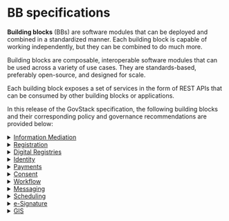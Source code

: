 # BB specifications

**Building blocks** (BBs) are software modules that can be deployed and combined in a standardized manner. Each building block is capable of working independently, but they can be combined to do much more.

Building blocks are composable, interoperable software modules that can be used across a variety of use cases. They are standards-based, preferably open-source, and designed for scale.

Each building block exposes a set of services in the form of REST APIs that can be consumed by other building blocks or applications.

In this release of the GovStack specification, the following building blocks and their corresponding policy and governance recommendations are provided below:

<details>

<summary><a href="https://govstack.gitbook.io/bb-information-mediation/">Information Mediation</a></summary>

**Specifications**

The [Information Mediator](https://govstack.gitbook.io/bb-information-mediation) provides a gateway between external digital applications and other ICT Building Blocks, thereby ensuring interoperability and implementation of standards, which is essential for integrating various ICT Building Blocks and applications.

**Policy recommendations**&#x20;

* Interoperability should be a transversal mandate that applies to all government entities (with no exceptions). These types of mandates can be implemented using General laws and/or presidential/secretarial decrees regulating the following principles:
  * 'Only one principle' states that citizens should be required to provide information once to the government.
  * No government entity can request information from a citizen or interested party that other government entity already has.
  * Citizens or interested parties should give consent for their information to be exchanged and/or consulted in order to access government services according to data protection law applicable in the country.
* Examples of regulations:
  * [Estonia](https://www.stat.ee/sites/default/files/2022-11/Estonian%20IT%20Interoperability%20Framework%20-%20Abridgement%20of%20Version%203.0.pdf)
  * [Mexico](https://www.gob.mx/wikiguias/articulos/decreto-por-el-que-se-establece-la-ventanilla-unica-nacional-para-los-tramites-e-informacion-del-gobierno-173691?state=published)

&#x20;**Governance recommendations**&#x20;

* Digital authorities should have the transversal mandate to coordinate the implementation of the aforementioned policy at the political, organizational, and technical levels ensuring service-level agreements that can guarantee continuity in service provision across all government entities.
* Digital authorities are encouraged to have a shared service team to support the development, maintenance, and update of APIs as with any other Building Block within the government stack.

**FAQ**

**Do we need separate BB for mediation?**

Key question in interaction between governmental bodies is security. Consumer and provider of service must be sure that service is legitimate, confidential, complete, and not changed on the way. Implementation of security is the main task of the IM BB. Place for IM BB is on boundaries or organizations.

**Does IM BB fit for large countries?**

IM BB is implementing distributed approach. Only service provider and service consumer are engaged in every interaction. There is no single point of failure in design of the IM BB. Due to this approach the IM BB is easily scalable and can be used in big countries also.

**Can different GovStack ecosystems talk to each other?**

Yes. The IM BB is designed to be able to consume services from another instance of the GovStack. It means that if two countries are using GovStack, then they can consume services of each other. This also enables to use GovStack in smaller scale. One can build up country ecosystem as federation of smaller GovStack instances organized on basis of specific functional domains or territorial division.

**Does every communication between Building Blocks go through Information Mediator?**

No. If Building Blocks are within the same software system, then they can communicate directly. Only communication between different parties or organizations must use IM BB.

\


</details>

<details>

<summary><a href="https://govstack.gitbook.io/bb-registration">Registration</a></summary>

Records identifiers and other general information about a person, place or other entity, typically for the purpose of registration or enrollment in specific services or programs and tracking of that entity over time.

**FAQ**

**What is the GovStack Registration Building Block, and how does it benefit the government?**

GovStack Registration BB  specifications offer a streamlined pathway for governments to advance their digital transformation initiatives efficiently. These specifications facilitate the creation and administration of seamless e-services for citizens and businesses, expediting their engagement with government processes.

Registration, in this context, is the procedure by which an applicant, whether a citizen or a businessperson, submits information for inclusion in a registry and receives an official credential as confirmation of their registration. This process may involve the provision of information, with or without associated fees. The information submitted by the applicant comprises a range of data and/or credentials issued by either public or private entities. In cases involving fees, these payments cover registration expenses.

A registration operation involves a minimum of two participants:

* The applicant, seeking to enroll something or someone within the registry.
* An authorized representative from the registry is responsible for recording the provided data and issuing the corresponding credential.

In certain instances, simultaneous registration processes can occur. This scenario entails a single applicant having their information registered across multiple registries, consequently obtaining diverse credentials. Remarkably known as "single window," "simultaneous registrations," or "integrated registrations," this approach promotes the development of user-centric solutions. Specifically, Registration BB mandates the creation of user-friendly single-window solutions, empowering government officials to effortlessly construct next-generation e-services, even without coding expertise.

**What is the purpose and scope of the GovStack Registration BB specifications?**

The GovStack Registration BB specifications aim to provide practical solutions for the Government's registration needs. Covering three key digital functionalities, including:

* Online registration: e-services for a citizen/operator to register with an entity for any number of services.
* Processing of registrations: a back office system to validate registration requests through human or automated operators.
* Development platform for online registration and processing: to set up the interfaces, rules, and workflows for the above-mentioned capabilities.

Specific use cases covered are Postpartum and Infant Care and Unconditional Social Cash Transfer registration and processing. However, the GovStack Registration BB specifications support various other sectors, including business facilitation, local government, law enforcement, natural resources, planning, agriculture, business, construction, energy, environment, healthcare, transportation, and utilities. The requirements in this BB specification are designed to be agnostic and not related to any domain or use case.

**What examples of use cases do the GovStack Registration BB specifications support?**

The Registration Building Block specifications are designed to cater to a wide array of use cases, addressing the diverse needs of eGovernment, ministries, and municipalities. Beyond its comprehensive functionalities, Registration BB specifications offer substantial support for various sectors, enhancing governance, citizen services, and operational efficiency. Here are a few examples:

* Citizen Registration and Identification: Efficiently enroll and identify citizens within government systems, providing them with official identification for accessing services and participating in civic activities.
* Business and Organization Registration: Streamline the process of registering businesses and organizations, ensuring accurate documentation and facilitating their interaction with regulatory bodies.
* License and Permit Application: Enable citizens and businesses to apply for licenses, permits, and certifications through a centralized registration system.
* Property Ownership and Title Registration: Establish a comprehensive system for recording and managing property ownership and land titles, reducing disputes and enabling transparent transactions.
* Healthcare and Patient Records: Facilitate the registration of patients within healthcare systems, allowing for efficient record-keeping and seamless access to medical services.
* Educational Enrollment and Records: Simplify student enrollment processes and maintain accurate educational records, from kindergarten to higher education institutions.&#x20;
* Social Welfare Programs: Register individuals for social welfare programs, ensuring that eligible recipients have access to the necessary support and benefits.
* Immigration and Travel Records: Record and manage the entry and exit of individuals at borders, tracking visa and immigration status for security and administrative purposes.
* E-Government Services Portal Access: Enable citizens to create accounts for accessing various government services through a centralized e-government portal.

These use cases showcase the versatility and importance of the Registration Building Block in modernizing and enhancing government services across a wide range of sectors.

**What future enhancements are planned for GovStack Registration BB?**

The future scope of GovStack Registration BB specifications may evolve into the following domains:

* AI-Powered Data Validation: Using artificial intelligence, the platform could automatically validate submitted data to reduce errors, enhance accuracy, and speed up the registration process.
* AI-Powered service building wizards: Using artificial intelligence, the platform could automatically generate user screens and process flows for Use Case specific e-services using best practices available information from specific country to reduce time of service building.
* Automated Document Verification: Integrating with document verification services could allow users to submit documents digitally and have them automatically verified, reducing the need for manual document checks.
* Blockchain Integration for Data Security: Leveraging blockchain technology could provide an immutable and secure way to store registration data, ensuring data integrity and reducing the risk of unauthorized access or tampering.
* Stronger and guided integration with other building blocks via API interfaces.&#x20;

**How does GovStack Registration BB address challenges in storing data of variety  of domain-specific nature?**

GovStack Registration BB internal databases are dynamic and flexible to store any type of data from any type of domain. However, it integrates also with other databases and Digital Registries BB where the important registration data can be stored in a more structured style.&#x20;

**How does GovStack Registration BB contribute to the government's vision for efficient governance?**

The GovStack Registration Building Block empowers the government by enabling efficient e-governance through better decision-making based on once-only insights. Specifications once implemented can foster the single window services and enable service building by non-programmers as fast as 15 minutes. Moreover, it enables government workers to take power of the service design process and prototype, build and redesign their processes with ease. Digital transformation will be swift and efficient.&#x20;

</details>

<details>

<summary><a href="https://govstack.gitbook.io/bb-digital-registries">Digital Registries</a></summary>

Registries are centrally managed databases that uniquely identify persons, vendors, facilities, procedures, products and sites related to an organization, industry or activity.

**FAQ**

**What is the GovStack Digital Registries Building Block, and how does it benefit the government?**

GovStack Digital Registries BB  specifications offer a streamlined pathway for governments to advance their digital transformation initiatives efficiently. These specifications facilitate the creation and administration of registry databases for government officials to store data and claims registered in the Registration process.&#x20;

The Digital Registries Building Block provides services to other Building Blocks and to external systems, to store and manage data/claims on any entity (persons, places, and things) in forms of uniquely identiﬁable records in a database.

For example, these records could contain health and medical information, ownership of property, vehicles, money, qualiﬁcations, birth/expiry of people and entities, land surveys, manufacturing information of vehicles and equipment, banking and commercial transactions, etc. Given the diversity of such information, this Building Block provides services useful to abstract the structure, linkages, and grouping of information into various records and collections such as ﬁnancial, legal, medical, social, educational, commercial, etc., as needed.

**What is the purpose and scope of the GovStack Digital Registries BB specifications?**

GovStack Digital Registries BB specifications forge a streamlined avenue through which governments can propel their digital transformation endeavors with unparalleled efficiency. These specifications are tailored to facilitate the establishment and management of registry databases, catering to both registry service owners, who curate essential data, and citizens and businesses, who find a secure channel to engage with government processes.

The Digital Registries Building Block functions as a cornerstone, catering not only to other Building Blocks but also to external systems, acting as a repository for the storage and oversight of data/claims pertaining to various entities—be it individuals, locations, or objects. This is executed through the creation of uniquely identifiable records within a database structure.

Within this context, a "registry" embodies the capacity to capture, retain, search, distribute, and present data, all with minimal to no requirement for software development (NO-CODE). Moreover, it serves as a custodian of transaction logs, meticulously chronicling all activities transpiring within database schemas and datasets. Diverse functional components and data resources coalesce to abstract the intricate intricacies, presenting capabilities as service APIs to external Building Blocks and applications.

Current Scope of GovStack Digital Registries BB specification:

Covering key digital functionalities for data owner/ citizen or businessperson:

* Search data from the register;
* Read data from the register;
* Create data in the register;
* Update data in the register;
* Delete data in the register;
* Validate if given content exists in specified register;
* Read statistics.

For service owner (government entity) the key functions of the Building Block are:

* Create a new register/database; Create and configure the schema of the register;
* Change schema configuration and publish the new version of the database and API service;
* Enter data to the register; View data records in the register;  Update data in the register;
* Import/export data from/to external files;
* Import/export registry database schema;
* Create API services;
* View statistics;
* Inspect transaction log of registry data operations;
* Manage access to registry data. Authorize users to see and edit registry records or data fields (Attribute-Based Access Control management);

**What examples of use cases do the GovStack Digital Registries BB specifications support?**

Specific use cases piloted are Postpartum and Infant Care and Unconditional Social Cash Transfer data storing in a registry. However, the GovStack Digital Registries BB specifications support various other sectors, including business facilitation, local government, law enforcement, natural resources, planning, agriculture, business, construction, energy, environment, healthcare, transportation, and utilities. The requirements in this BB are designed to be agnostic and not related to any domain or use case.

**What future enhancements are planned for GovStack Digital Registries BB?**

The future scope of GovStack Digital Registries BB specifications may evolve into the following domains:

1. Data sharing via blockchain and wallets.&#x20;
2. Registry data quality management and integration to data evaluation tools.&#x20;
3. Additional focus is on advanced integration of other building blocks.&#x20;

**How does GovStack Digital Registries BB address challenges in storing data of variety  of domain specific nature?**

GovStack Digital Registries BB databases are dynamic and flexible to store any type of data from any type of domain. The core architecture design of the Digital Registries is to be agnostic and flexible to store any information needed in government processes. The NO-CODE principles integrated into the specification is enforcing the user to design the data architecture as needed.&#x20;

**How does GovStack Digital Registries BB contribute to the government's vision for efficient governance?**

The GovStack Digital Registries Building Block empowers the government by enabling efficient e-governance through agile and flexible information management. Specifications once implemented can foster the e-services and registration processes. For example, disaster recovery and unexpected disrupting situations (Earth quake, flood, pandemic) requires immediate action from government. Digital registries is the perfect tool for helping to recover faster as registries can be created by non-programmers as fast as 15 minutes. Moreover, it enables government workers to take power of the service design process and prototype, build and redesign their processes with ease. Digital transformation will be swift and efficient.

</details>

<details>

<summary><a href="https://govstack.gitbook.io/bb-identity">Identity</a></summary>

Enables unique identification and authentication of users, organizations and other entities.

**FAQ**

**What is the GovStack ID Building Block, and how does it benefit the government?**

The ID Building Block is an innovative framework to facilitate tools and processes to the government and its citizens for managing identity information and digital credentials seamlessly. The specifications are designed to address challenges related to nation-wide digital identity rollout, including:&#x20;

* Creating a Foundational Identity database as a single source of truth
* Authentication through Foundational Identity for Functional Identity, and third parties/partners
* Lack of user security and privacy
* Digital ID-led development and transformation​
* Providing Citizen-centric service​s digitally in a fast, secure, and privacy-prserving manner
* Standards-driven identity and credentials management solutions​
* Notifications to other relying parties and partners for identity-related events

By harmonizing existing identity standards, this framework becomes applicable to real-world scenarios spanning government bodies, citizens, and citizen services. Embracing open ID standards alongside their associated APIs introduces a realm of possibilities. This strategic move enhances interoperability among identity systems, fosters the reusability of ID applications, and greatly streamlines the efficient delivery of citizen-centered services. The ID BB APIs are vital connectors, facilitating smooth communication and data sharing among diverse digital identity applications. This harmonious interaction not only simplifies identity management and authentication processes but also sparks innovation, empowering developers to craft cutting-edge applications that harness the full potential of identity information while maintaining security and preserving privacy of citizens.&#x20;

**What is the purpose and scope of the GovStack ID BB specifications?**

The GovStack ID BB specifications aim to provide practical solutions for the government's national identity management requirements. They are versatile and adaptable by various existing and new national identity systems. They can be applied to sectors such as education, banking, healthcare, voting, driving license, passport, legal, etc. The specifications cater to diverse identity system needs, promoting effective identity management while providing security and preserving privacy. The ID BB Specs cover five key digital functionalities, including authentication, identity management, lifecycle management of credentials, identity-related event notifications, and administration of identity systems.&#x20;

**What examples of use cases do the GovStack ID BB specifications support?**

The GovStack ID Building Block specifications are designed to cater to a wide array of use cases, addressing the diverse needs of digital identity within the legal framework of eGovernance. Beyond its comprehensive functionalities, GovStack ID BB specifications offer substantial support for various sectors, enhancing governance, citizen services, and operational efficiency. Here are a few examples:

A. Identity Use Cases

* ID Proof​
* KYC​
* Proof of life and presence assurance​
* Online, offline and decentralized identity verification​

B. Service Delivery Use Cases​

* Single sign on credentials​
* Link ID to sectoral applications – health, education, agriculture​
* Link ID to key registries – SPR, Voter, Tax​, Education
* Enable private sector usage​

C. Benefits Delivery Use Cases​

* Beneficiary enrolment to schemes​
* Payments​
* Proof of delivery for other benefits: food, clothes, medicine, etc.​

**What future enhancements are planned for GovStack ID BB?**

The future scope of GovStack ID BB includes multi-step enrollment, lifecycle management of credentials, subscription for identity-related events (birth, death, identity registration, disappearance, fraud, etc.), and administration of identity systems from a central place.&#x20;

**How does GovStack ID BB address challenges related to security and privacy?**

GovStack ID BB specifications provides security and preserves privacy while authentication through the foundational identity of a citizen. The specifications follow the secure and open-source standards and protocols, secure biometric interfaces, and widely recognized formats to facilitate creating, sharing, updating, and revoking (temporarily/permanently) the identity related information and credentials of citizen. Citizen information is only shared with prior consent of the citizen while adopting to the country’s legal framework.

**How does GovStack ID BB contribute to the government's vision for digital identity?**

The GovStack ID Building Block empowers the government by enabling efficient identity management through secure, established, and widely adopted standards while ensuring the best-known practices for security and privacy. It promotes interoperability, reusability of ID applications, and effective digital service delivery to citizens. Additionally, the planned enhancements ensure that the government stays at the forefront of identity system advancements. In addition, by embracing open standards and APIs, the government taps into the innovation potential of developers and experts, fostering a collaborative environment. This results in developing cutting-edge applications and services that leverage digital ID and authentication, ultimately enhancing the country's reputation as a tech-savvy and forward-thinking nation.

</details>

<details>

<summary><a href="https://govstack.gitbook.io/bb-payments">Payments</a></summary>

Implements financial transactions such as remittances, insurance claims, product purchases and payments of service fees, along with the logging of related transactional information. It also provides utilities for tracking costs and extracting audit trials.

</details>

<details>

<summary><a href="https://govstack.gitbook.io/bb-consent">Consent</a></summary>

Manages a set of policies allowing users to determine the information that will be accessible to specific potential information consumers, for which purpose, for how long and whether this information can be shared further.

**FAQ**

**Can Consent BB handle generic agreements?**

The short answer is - no, Consent BB is not intended/designed for that. GovStack specifications, use-cases and training resources should not encourage using Consent software for generic agreements.

Elaborated answer: It’s quite possible for an organization to assess and evaluate if their Consent software can handle agreements and satisfy legal obligations. But this is not encouraged since there are fundamental differences between binding agreements and revocable consent.

Using a consent system for an agreement, would most likely mean that the agreement can be recalled at any point in time by the individual who has given the consent. This is not a desirable property for most generic agreements.

Read more about how consent is defined by the building block: [https://govstack.gitbook.io/bb-consent/2-description#2.1-what-consent-is](https://govstack.gitbook.io/bb-consent/2-description#2.1-what-consent-is)&#x20;

**Can I query if a specific operation requires consent?**&#x20;

No. The Consent BB is not aware of special data properties or APIs in other systems. It does not manage access nor permissions.

A given system needs to configure the Consent BB with an Agreement and a Policy. It is the knowledge of the Agreement ID that a privileged system can query if a Consent Record exists for a given Individual.

**How does a BB/service query if consent exists?**

A given system needs to configure the Consent BB with an Agreement and a Policy. It is the knowledge of the Agreement ID that a privileged system can query if a Consent Record exists for a given Individual.

**What is the responsibility of another Buiding Block or service?**

Any service outside Consent BB is responsible for ID-handling of the queries. Consent BB validates the source and the given request (via authorisation token) and assumes any request to be valid, if it: 1) validates to be called from a trusted source; 2) via a trusted service/request; 3) as part of a valid session.&#x20;

ID-token must be obtained and provided by the outside service; Consent BB verifies if the ID is valid (via an external independent ID BB/service) and provides relevant response. Consent BB does verify the individual ID authorization profile (for example, if a given individual has authorised the request) - this is the responsibility of the outside service.&#x20;

**Can consent be collected without the Consent BB?**

It’s GovStack’s policy to promote Consent collection through the Consent BB as a foundation of good public governance.

Other building blocks or processes are not advised to handle consent, since this implies questions like withdrawal, multi-party consent, auditing, and not least the life-cycle of consent agreements and policies.

</details>

<details>

<summary><a href="https://govstack.gitbook.io/bb-workflow">Workflow</a></summary>

Helps to optimize business processes by specifying rules that govern the sequence of activities to be executed as well as the type of information exchanged in order to orchestrate the process flow from its initiation to completion.

**FAQ**

**Can you provide practical insights on the GovStack Workflow Building Block applications?**

The GovStack Workflow Building Block (BB) is a specialized framework for the automation of core and support processes in a public administration organization. The implementation of the BB specification-based component will bring:

* Improved process quality
* Reduced cycle times
* Automation of boring tasks
* Ability to scale.
* Reduction of operational cost

**What kind of problems does the workflow BB help solve?**

There are several typical situations where the Workflow BB becomes very instrumental. Following is a list of some examples.&#x20;

* The Workflow BB helps to standardize business process quality across different geographical branches of an organization ensuring high-quality service delivery everywhere across the country.
* The Workflow BB helps ensure consistency of service delivery in case of complex processes enabling automation and information flow between different steps of the process.
* The Workflow BB helps to overcome situations with the sudden growth of workload providing the capability to seamlessly engage more resources.
* The Workflow BB automates complex processes and generates valuable insights for process analysis, enabling organizations to adapt to new conditions and achieve higher quality.

**Are there any prerequisites for the implementation of Workflow BB?**

The Workflow BB helps to automate processes and those processes are normally specific for an organisation. Therefore, there should be internal capability for process design and change management.

It is very beneficial to have a no-code building block for creating form-based data entry or data-processing workplaces, which will be integrated using Workflow BB into a comprehensive automation solution.

Combining the Workflow BB with standard components for Scheduling, Case Management, and Document Management will enable to automate almost anything in public administration.&#x20;

**What is the long-term strategy of the Workflow BB specification?**

We plan to accomplish the following:

* Decouple design-time and run-time functionalities and establish interoperability requirements between those parts. That will enable to use Business Process designer from one vendor and a business process management engine from another vendor.
* Add Decision Model and Notation (DMN) standard requirements.
* Add Case Management Model and Notation (CMMN) standard requirements.

**What are the current limitations of the Workflow BB specification?**

The current specification does not provide internal requirements for defining the process and leaves it up to the vendor.

**Please, provide example use cases where Workflow BB is particularly useful.**

Applicability of Workflow BB is ubiquitous. Whenever organization is engaged in service delivery to customers there will be workflows at least with the following steps:

1. The customer applies for service delivery.
2. The line manager reviews the application and allocates it to an available staff member.
3. The officer processes the request and makes a decision draft and sends it to a manager for review and approval.
4. The system sends a notification to the customer to pick up the ready decision.

Another very typical scenario in tax administration. After the deadline for submitting tax returns has passed, the system scans the taxpayer registry and selects all taxpayers who failed to submit their tax returns on time. The system sends to all non-fillers soft notifications with reminders. The system creates an enforcement task and assigns it to an available officer with the appropriate competency when dealing with recurrent non-filers. After submitting tax returns, the system sends them to the risk assessment component. If a tax return is deemed high risk, the system creates tasks for auditors to conduct a field audit of the taxpayer. All those steps are configured in the Workflow BB and implemented automatically.

There are similar examples can be presented for every area of public administration.

**What is the potential impact of Workflow BB on digital transformation?**

Adoption of Workflow BB in public administration organisations will enable following:

* Support for microservice-oriented architecture design, which improves the maintainability of IT solutions.
* Increase time-to-market for automation initiatives.
* Support the establishment of transparency for customers over administration proceedings.

</details>

<details>

<summary><a href="https://govstack.gitbook.io/bb-messaging/">Messaging</a></summary>

Facilitates notifications, alerts and two-way communications between applications and communications services, including short message service (SMS), unstructured supplementary service data (USSD), interactive voice response (IVR), email and social media platforms.

**FAQ**

**What is the GovStack Messaging Building Block, and how does it benefit the government?**&#x20;

The Messaging Building Block is an integrated and interoperable microservice that opens up a two-way communication channel between the government and its citizens. For the government, the Messaging Building block is an easy-to-adopt microservice that can add value to the existing digital services by giving them outreach channels to reach their clients, citizens and businesses for providing them various information services. For the citizens, the Messaging Building Block makes it easy to reach Government services through their mobile devices, enabling them to sign up for a doctor’s appointment or reclaim their social benefits, enroll into social programs or file applications for documents.

The specifications are designed to address challenges related to nation-wide digital communication channel rollout, including:&#x20;

* Lack of a trusted contact channel between the government service providers and the citizens
* Lack of secure communication channel. This is provided through GovStack certified Security Server (Information Mediator) and existing or new authentication methods, tokens.
* No access to the third parties/partners (WhatsApp etc). Access to third party apps is lessening the UX/UI friction and increasing the speed of adoption.
* Lack of citizen-centric digital services, information service​s.

By harmonizing existing communication standards, this framework becomes applicable to real-world scenarios spanning government bodies, citizens, and citizen services. Embracing GovStack standards alongside their associated APIs introduces a realm of possibilities. This strategic move enhances interoperability among Government Services, fosters the reusability of applications, and greatly streamlines the efficient delivery of citizen-centered services. The APIs are vital connectors, facilitating smooth communication and data sharing among diverse digital applications. This harmonious interaction not only simplifies information management, but also sparks innovation, empowering developers to craft cutting-edge applications that harness the full potential of information services, while maintaining security and preserving privacy of citizens.&#x20;

**What is the purpose and scope of the GovStack Messaging BB specifications?**

* The GovStack Messaging BB specifications aim to provide practical solutions for the government's national communication management requirements. They are versatile and adaptable by various existing and new national communication systems. They can be applied to sectors such as education, banking, healthcare, driving license, passport, legal, etc. The specifications cater to diverse communication system needs, promoting effective information management while providing security and preserving privacy. The Messaging BB Specs cover the following key digital functionalities:&#x20;

```
POST. Send a single message/email/SMS. 
SEND BATCH. Send a batch of messages.
CALLBACK. An optional custom service to provide an endpoint for client-specific functionality to accept replied messages etc
STATUS. Get an overview of sent message statuses.
```

In addition to the basic functionalities, Messaging BB can relay the messages over any available/existing communication channels, such as the 3rd party providers WhatsApp etc. The functionality is called BRIDGE-TO.

**What examples of use cases do the GovStack ID BB specifications support?**

The GovStack Messaging Building Block specifications are designed to cater to a wide array of use cases, addressing the diverse needs of communication within the Public sector. Beyond its functionalities, GovStack BB specifications offer substantial support for various sectors, enhancing governance, citizen services, and operational efficiency. Here is an example of a simple workflow:

Messaging BB listens to the incoming message from a Government service, identifies the sender, selects a proper channel for outgoing message and delivers that message through that particular channel / endpoint

* Use Cases
  * single message between Government service and Citizen
  * multicast message to a group of citizens, belonging to a specific target group
  * broadcast message to a large group of citizens, in a geographic area or a specific target group
* Service Delivery Use Cases​
  * Link the Messaging service to sectoral applications – health, education, agriculture
  * Link the Messaging service to key registries – SPR, Voter, Tax​, Education
  * Enable private sector usage in order to communicate a problem in the local infrastructure or to file for a permit​
* Benefits Delivery Use Cases​
  * Beneficiary enrolment to schemes​
  * Notify of payments​
  * Proof of delivery or feedback for other benefits: food, clothes, medicine, etc.​

**What future enhancements are planned for GovStack Messaging BB?**

The future scope of GovStack Messaging BB includes integration and delivery of messages to several third party apps; enabling publish and subscribe services through Information Mediator BB; administration of messaging BB.&#x20;

**How does GovStack Messaging BB address challenges related to security and privacy?**

GovStack Messaging BB specifications provides security and preserves privacy by design. This means that the messages are accepted in an appropriate format only from a trusted sender, specified in the GovStack requirements. The specifications follow the secure and open-source standards and protocols, and widely recognized formats to facilitate sharing of information and content. All information is encrypted while being transmitted between the services.

**How can GovStack Messaging BB contribute to the government's vision for information services management and delivery?**

The GovStack Messaging Building Block empowers the government by enabling efficient information delivery through secure, established, and widely adopted standards while ensuring the best-known practices for security and privacy. It promotes interoperability, reusability of existing applications and 3rd party applications, and facilitates effective digital service delivery to citizens. In addition, by embracing open standards and APIs, the government taps into the innovation potential of developers and experts, fostering a collaborative environment. This results in developing cutting-edge applications and services that further enhances country's reputation as a tech-savvy and forward-thinking nation.\


</details>

<details>

<summary><a href="https://govstack.gitbook.io/bb-scheduler/">Scheduling</a></summary>

Provides an engine for setting up events based on regular intervals or specific combinations of status of several parameters in order to trigger specific tasks in an automated business process.

</details>

<details>

<summary><a href="https://govstack.gitbook.io/bb-esignature">e-Signature</a></summary>

eSignature building block provides the necessary functionality to bring handwritten signatures to the digital world. Handwritten signatures have served as a way to agree/witness a given document. But in today's digital world, most of the documents are in digital form. The digital form varies between structured (XML, JSON ) and unstructured documents(PDF, Word, Image, CSV, Spreadsheet).  eSignatures can be added to digital documents similar to handwritten signatures achieving the same functionality.

Also, eSignatures improve user experience in managing the signing process as the same can be embedded directly in e-Services, leaving out the need to print out forms, sign on paper, scan & upload/send.

eSignature provides a huge advantage over handwritten signatures. They offer verification at any point in time. This allows for remote validation of signatures, content (Content same as that during signing), identity and time.

**FAQ**

**What is the GovStack eSignature Building Block, and how does it benefit the government?**

The GovStack eSignature Building Block is a technical specification providing the government with an interoperable, secure, robust & inclusive digital service enablement. The specification is designed to address known challenges when it comes to adopting & implementing nationwide eSignature, including:

* Digital Divide
* Limited Interoperability
* Complex Application Development
* Literacy & language barrier
* Data Security and Privacy
* Connected services

By addressing these challenges the specification lets the government create a faceless digital service delivery that enables trust between the citizens and the service delivery organizations.

**What is the purpose and scope of the GovStack eSignature BB specifications?**

The specification aims to provide an inclusive approach to government electronic signature needs. It also reduces the overall cost and overhead. The specification is unique and lets it be applied across the people at country scale. It caters to government needs from self signed documents to business agreements. The remote model of the digital signature enables trust and transparency. This lets the government, Corporates & Startups to work towards a faceless digital service enablement covering every citizen & aliens in the country.&#x20;

**What examples of use cases do the GovStack GIS BB specifications support?**

The GovStack eSignature Building Block specifications are designed to cater to a wide array of use cases, addressing the diverse needs of eGovernment, ministries, corporates & startups. Beyond its comprehensive functionalities, GovStack eSignature  BB specifications offer substantial support for various sectors, enhancing governance, citizen services, and operational efficiency. Here are a few examples:

* eSignature Based Proof Management: The specifications provide a robust framework for eSignature-Based Agreement Management. Most of the government services today need a physical  document as a proof for a service registration or delivery. With eSignature at hand we could use the scanned copy of an existing physical document with assurance from the user.&#x20;
* eSignature based Land record transfer: GovStack eSignature BB is particularly adept at managing complex multi party land record transfer. With accurate identification and signature it lets the authorities establish transparent land ownership, streamline property registration processes, and prevent land disputes. This ensures a fair and accountable system for land management, contributing to sustainable urban development and efficient land-use planning. Combining this with the Govstack GIS block would result in transparent & trust worthy transaction records.
* Public Health and Insurance: The specifications play a vital role in national level insurance and claim management. By integrating digital signatures with claim management, the governments can track claims, monitor leakages and manage effective public health interventions with less fraud. This contributes to citizens' overall well-being.
* Income tax: GovStack eSignature BB enables trust for all the parties involved in a transaction. In a digital world providing people with tools to trust them in turn delivers better accessibility to services. Also helps the government to create more law-abiding societies. Usage of eSignature BB in filing income tax lets the government move to a faceless tax assessment regime with more trust and transparency.

**What future enhancements are planned for GovStack eSignature BB?**

The future scope of GovStack eSignature BB includes expanding capabilities to process bulk signatures, standardizing the revocation model to reduce user complexity and support signatures at organization levels, making a B2B transaction easier.

**How does GovStack eSignaure BB contribute to the government's vision for efficient governance?**

The GovStack eSignature Building Block empowers the government by enabling efficient governance through trust and transparency. The BB reduces fraud and enables the government to build layers that could help in faceless digital transactions. It promotes interoperability across multiple applications, and effective service delivery to citizens and businesses. In addition, by embracing open standards and APIs, the government taps into the innovation potential of developers and experts, fostering a collaborative environment. This results in developing cutting-edge applications and services that leverage the underlying trust and reduces fraud, ultimately enhancing country's reputation as a tech-savvy and forward-thinking nation.

</details>

<details>

<summary><a href="https://govstack.gitbook.io/bb-gis/">GIS</a></summary>

The GIS (geographic information services) building block enables various applications with location-based capabilities. By integrating a wide range of spatial data, such as maps, imagery, and location-based services, users can access and process geospatial data from different sources and link geographic locations to various "objects" within an open information technology environment. For example, users can link geographic locations to people, such as patients, doctors, farmers, and agricultural extension practitioners. They can also link geographic locations to hospitals, ambulances, labs, seed production facilities, and more. Additionally, equipment such as ventilators and vaccine containers can be linked to geographic locations, as can sites like water sources and agricultural fields. This geographic association can also be tagged with a unique digital identifier and a timestamp of when it was acquired.

**FAQ**

**What is the GovStack GIS Building Block, and how does it benefit the government?**

The GovStack GIS Building Block is a specialized framework providing the government with robust tools for managing geospatial information seamlessly. The specifications are designed to address known challenges when it comes to implementing nationwide GIS initiatives, including:

* Data Silos and Fragmentation
* Limited Interoperability
* Complex Application Development
* Inefficient Service Delivery
* Lack of Citizen-Centric Services
* Data Security and Privacy
* Rapid Technological Changes

By harmonizing existing GIS standards, this framework becomes applicable to real-world scenarios spanning government bodies, ministries, and municipalities. Embracing open GIS standards alongside their associated APIs introduces a realm of possibilities. This strategic move enhances data interoperability, fosters the reusability of GIS applications, and greatly streamlines the efficient delivery of geo-enabled services to citizens and businesses. The GIS BB APIs are vital connectors, facilitating smooth communication and data sharing among diverse software applications. This harmonious interaction not only simplifies intricate processes but also sparks innovation, empowering developers to craft cutting-edge applications that harness the full potential of geospatial data.

**What is the purpose and scope of the GovStack GIS BB specifications?**

The GovStack GIS BB specifications aim to provide practical solutions for the government's geospatial needs. They are versatile and adaptable to various sectors. They can be applied to sectors such as natural resources, planning, business, construction, energy, environment, transportation, and utilities. The specifications cater to diverse governmental needs, promoting effective governance across a wide range of domains. The GIS BB Specs cover eight key digital functionalities, including GIS map display, query operations, data management, geocoding, spatial analysis, reporting, geofencing, and routing. These functionalities support various sectors such as local government, law enforcement, agriculture, healthcare, and more. The specifications facilitate efficient governance, better decision-making, and improved services.

&#x20;**What examples of use cases do the GovStack GIS BB specifications support?**

The GovStack GIS Building Block specifications are designed to cater to a wide array of use cases, addressing the diverse needs of eGovernment, ministries, and municipalities. Beyond its comprehensive functionalities, GovStack GIS BB specifications offer substantial support for various sectors, enhancing governance, citizen services, and operational efficiency. Here are a few examples:

* GIS-Based Incident Management: The specifications provide a robust framework for GIS-Based Incident Management. This encompasses scenarios such as disaster response, emergency services coordination, and crisis management. By leveraging real-time geospatial data, authorities can swiftly track incidents, allocate resources effectively, and make informed decisions that mitigate risks and safeguard citizens' lives and property.
* Land Records and Cadastral Management: GovStack GIS BB is particularly adept at managing complex land records and cadastral data. With accurate geospatial information, authorities can establish transparent land ownership, streamline property registration processes, and prevent land disputes. This ensures a fair and accountable system for land management, contributing to sustainable urban development and efficient land-use planning.
* Urban Planning and Infrastructure Development: The specifications support urban planning by offering insights into infrastructure requirements, zoning regulations, and population distribution. Government agencies can optimize land utilization, design sustainable urban spaces, and strategize infrastructure development based on geospatial analysis. This results in well-planned, resilient cities that cater to the evolving needs of their residents.
* Transportation and Mobility Management: GovStack GIS BB facilitates transportation planning and mobility management by analyzing traffic patterns, optimizing routes, and enhancing public transportation systems. It aids in reducing congestion, improving public transportation accessibility, and creating efficient transportation networks that reduce environmental impact.
* Public Health and Environmental Monitoring: The specifications play a vital role in public health initiatives and environmental monitoring. By integrating geospatial data with health information, governments can track disease outbreaks, monitor air and water quality, and strategize effective public health interventions. This contributes to citizens' overall well-being and the environment's preservation.
* Agriculture and Natural Resource Management: GovStack GIS BB supports precision agriculture, allowing farmers to make data-driven decisions for crop management. It aids in optimizing irrigation, monitoring soil quality, and predicting crop yields. Additionally, the specifications enable effective natural resource management by tracking deforestation, managing water resources, and preserving biodiversity.
* Smart City Initiatives: As cities strive to become smarter and more sustainable, GovStack GIS BB offers a foundation for various smart city applications. From smart waste management to energy optimization, the specifications empower cities to integrate geospatial data into their initiatives, enhancing overall quality of life for residents.
* Emergency Response and Preparedness: In times of crisis, the specifications enable efficient emergency response and preparedness. By visualizing real-time data on maps, authorities can quickly identify vulnerable areas, plan evacuation routes, and allocate resources where they are needed most, ensuring the safety of citizens during emergencies.

**What future enhancements are planned for GovStack GIS BB?**

The future scope of GovStack GIS BB includes expanding capabilities to process raster data, enabling complex geospatial analysis, handling geometric networks, sharing and analyzing 3D data models, and implementing time-based dynamic tracking. These enhancements will further empower the government to leverage advanced geospatial technologies.

&#x20;**How does GovStack GIS BB address challenges related to GIS data management?**

GovStack GIS BB specifications provide functionalities like GIS data management, allowing users to access and perform operations on remote GIS databases. This includes publishing metadata descriptions, querying data, replicating schemas, and managing feature data. These capabilities streamline data management and facilitate better decision-making based on accurate and up-to-date geospatial information.

&#x20;**How does GovStack GIS BB contribute to the government's vision for efficient governance?**

The GovStack GIS Building Block empowers the government by enabling efficient governance through better decision-making based on geospatial insights. It promotes interoperability, reusability of GIS applications, and effective service delivery to citizens and businesses. Additionally, the planned enhancements ensure that the government stays at the forefront of geospatial technology advancements. In addition, by embracing open standards and APIs, the government taps into the innovation potential of developers and experts, fostering a collaborative environment. This results in developing cutting-edge applications and services that leverage geospatial data, ultimately enhancing the country's reputation as a tech-savvy and forward-thinking nation.\


</details>
